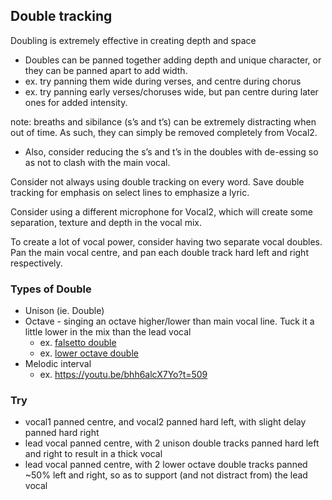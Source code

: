 
## Double tracking
Doubling is extremely effective in creating depth and space
- Doubles can be panned together adding depth and unique character, or they can be panned apart to add width.
- ex. try panning them wide during verses, and centre during chorus
- ex. try panning early verses/choruses wide, but pan centre during later ones for added intensity.

note: breaths and sibilance (s’s and t’s) can be extremely distracting when out of time. As such, they can simply be removed completely from Vocal2.
- Also, consider reducing the s’s and t’s in the doubles with de-essing so as not to clash with the main vocal.

Consider not always using double tracking on every word. Save double tracking for emphasis on select lines to emphasize a lyric.

Consider using a different microphone for Vocal2, which will create some separation, texture and depth in the vocal mix.

To create a lot of vocal power, consider having two separate vocal doubles. Pan the main vocal centre, and pan each double track hard left and right respectively.

### Types of Double
- Unison (ie. Double)
- Octave - singing an octave higher/lower than main vocal line. Tuck it a little lower in the mix than the lead vocal
    - ex. [falsetto double](https://youtu.be/bhh6alcX7Yo?t=419)
    - ex. [lower octave double](https://youtu.be/bhh6alcX7Yo?t=444)
- Melodic interval
    - ex. https://youtu.be/bhh6alcX7Yo?t=509

### Try
- vocal1 panned centre, and vocal2 panned hard left, with slight delay panned hard right
- lead vocal panned centre, with 2 unison double tracks panned hard left and right to result in a thick vocal
- lead vocal panned centre, with 2 lower octave double tracks panned ~50% left and right, so as to support (and not distract from) the lead vocal